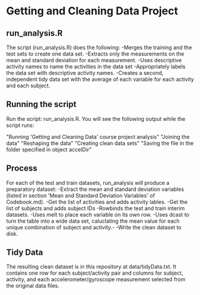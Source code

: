Getting and Cleaning Data Project
=================================
run_analysis.R
--------------
The script (run_analysis.R) does the following:
-Merges the training and the test sets to create one data set.
-Extracts only the measurements on the mean and standard deviation for each measurement.
-Uses descriptive activity names to name the activities in the data set
-Appropriately labels the data set with descriptive activity names.
-Creates a second, independent tidy data set with the average of each variable for each activity and each subject.

Running the script
------------------

Run the script: run_analysis.R. You will see the following output while the script runs:

"Running 'Getting and Cleaning Data' course project analysis"
"Joining the data"
"Reshaping the data"
"Creating clean data sets"
"Saving the file in the folder specified in object accelDir"

Process
-------

For each of the test and train datasets, run_analysis will produce a preparatory dataset:
-Extract the mean and standard deviation variables (listed in section 'Mean and Standard Deviation Variables' of Codebook.md).
-Get the list of activities and adds activity lables.
-Get the list of subjects and adds subject IDs
-Rowbinds the test and train interim datasets.
-Uses melt to place each variable on its own row.
-Uses dcast to turn the table into a wide data set, caluclating the mean value for each unique combination of subject and activity.-
-Write the clean dataset to disk.

Tidy Data
------------

The resulting clean dataset is in this repository at data/tidyData.txt. It contains one row for each subject/activity pair and columns for subject, activity, and each accelerometer/gyroscope measurement selected from the original data files.

